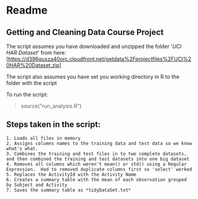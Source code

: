 # Readme

## Getting and Cleaning Data Course Project

The script assumes you have downloaded and unzipped the folder '*UCI HAR Dataset*' from
here: [https://d396qusza40orc.cloudfront.net/getdata%2Fprojectfiles%2FUCI%20HAR%20Dataset.zip] 

The script also assumes you have set you working directory in R to the folder with the script

To run the script:
> source("run_analysis.R")

## Steps taken in the script:
	1. Loads all files in memory
	2. Assigns columns names to the training data and test data so we know what's what.
	3. Combines the training and test files in to two complete datasets, and then combined the training and test datasets into one big dataset
	4. Removes all columns which weren't mean() or std() using a Regular Expression.  Had to removed duplicate columns first so 'select' worked
	5. Replaces the ActivityId with the Activity Name 
	6. Creates a summary table with the mean of each observation grouped by Subject and Activity
	7. Saves the summary table as *tidyDataSet.txt*

